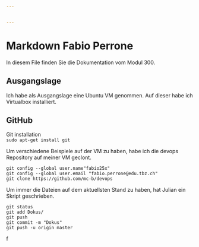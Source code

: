 ```yaml
---


---
```


<h1 id="markdown-fabio-perrone">Markdown Fabio Perrone</h1>
<p>In diesem File finden Sie die Dokumentation vom Modul 300.</p>
<h2 id="ausgangslage">Ausgangslage</h2>
<p>Ich habe als Ausgangslage eine Ubuntu VM genommen. Auf dieser habe ich Virtualbox installiert.</p>
<h2 id="github">GitHub</h2>
<p>Git installation<br>
<code>sudo apt-get install git</code></p>
<p>Um verschiedene Beispiele auf der VM zu haben, habe ich die devops Repository auf meiner VM geclont.</p>
<pre class=" language-bash"><code class="prism  language-bash"><span class="token function">git</span> config --global user.name<span class="token string">"fabio25x"</span>
<span class="token function">git</span> config --global user.email <span class="token string">"fabio.perrone@edu.tbz.ch"</span>
<span class="token function">git</span> clone https://github.com/mc-b/devops
</code></pre>
<p>Um immer die Dateien auf dem aktuellsten Stand zu haben, hat Julian ein Skript geschrieben.</p>
<pre class=" language-bash"><code class="prism  language-bash"><span class="token function">git</span> status
<span class="token function">git</span> add Dokus/
<span class="token function">git</span> push
<span class="token function">git</span> commit -m <span class="token string">"Dokus"</span>
<span class="token function">git</span> push -u origin master
</code></pre>
<p>f</p>

